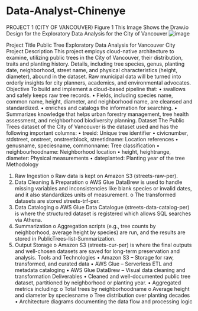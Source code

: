 # Data-Analyst-Chinenye
PROJECT 1 (CITY OF VANCOUVER)
Figure 1
This Image Shows the Draw.io Design for the Exploratory Data Analysis for the City of Vancouver
![image](https://github.com/user-attachments/assets/6228ad27-f9d5-464b-870c-5bc052cb03ef)

Project Title
Public Tree Exploratory Data Analysis for Vancouver City
Project Description
This project employs cloud-native architecture to examine, utilizing public trees in the City of Vancouver, their distribution, traits and planting history. Details, including tree species, genus, planting date, neighborhood, street name, and physical characteristics (height, diameter), abound in the dataset. Raw municipal data will be turned into orderly insights for city planners, academics, and environmental advocates.
Objective
To build and implement a cloud-based pipeline that:
• swallows and safely keeps raw tree records.
• Fields, including species name, common name, height, diameter, and neighborhood name, are cleansed and standardized.
• enriches and catalogs the information for searching.
• Summarizes knowledge that helps urban forestry management, tree health assessment, and neighborhood biodiversity planning.
Dataset
The Public Trees dataset of the City of Vancouver is the dataset used and has the following important columns:
• treeid: Unique tree identifier
• civicnumber, stdstreet, onstreet, onstreetblock, streetidname: Location references
• genusname, speciesname, commonname: Tree classification
• neighbourhoodname: Neighborhood location
• height, heightrange, diameter: Physical measurements
• dateplanted: Planting year of the tree
Methodology
1. Raw Ingestion
o Raw data is kept on Amazon S3 (streets-raw-per).
2. Data Cleaning & Preparation
o AWS Glue DataBrew is used to handle missing variables and inconsistencies like blank species or invalid dates, and it also standardizes units of measurement.
o The transformed datasets are stored streets-trf-per.
3. Data Cataloging
o AWS Glue Data Catalogue (streets-data-catalog-per) is where the structured dataset is registered which allows SQL searches via Athena.
4. Summarization
o Aggregation scripts (e.g., tree counts by neighborhood, average height by species) are run, and the results are stored in PublicTrees-list-Summarization.
5. Output Storage
o Amazon S3 (streets-cur-per) is where the final outputs and well-chosen datasets are saved for long-term preservation and analysis.
Tools and Technologies
• Amazon S3 – Storage for raw, transformed, and curated data
• AWS Glue – Serverless ETL and metadata cataloging
• AWS Glue DataBrew – Visual data cleaning and transformation
Deliverables
• Cleaned and well-documented public tree dataset, partitioned by neighborhood or planting year.
• Aggregated metrics including:
o Total trees by neighborhoodname
o Average height and diameter by speciesname
o Tree distribution over planting decades
• Architecture diagrams documenting the data flow and processing logic
